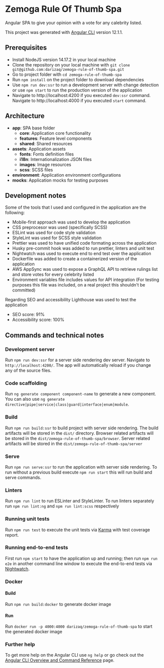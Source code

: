 # Zemoga Rule Of Thumb Spa

Angular SPA to give your opinion with a vote for any calebrity listed.

This project was generated with [Angular CLI](https://github.com/angular/angular-cli) version 12.1.1.

## Prerequisites

- Install NodeJS version 14.17.2 in your local machine
- Clone the repository on your local machine with `git clone git@github.com:darizaq/zemoga-rule-of-thumb-spa.git`
- Go to project folder with `cd zemoga-rule-of-thumb-spa`
- Run `npm install` on the project folder to download dependencies
- Use `npm run dev:ssr` to run a development server with change detection or use `npm start` to run the production version of the application
- Navigate to http://localhost:4200 if you executed `dev:ssr` command. Navigate to http://localhost:4000 if you executed `start` command.

## Architecture

- **app**: SPA base folder
  - **core**: Application core functionality
  - **features**: Feature level components
  - **shared**: Shared resources
- **assets**: Application assets
  - **fonts**: Fonts definition files
  - **i18n**: Internationalization JSON files
  - **images**: Image resources
  - **scss**: SCSS files
- **environment**: Application environment configurations
- **mocks**: Application mocks for testing purposes

## Development notes

Some of the tools that I used and configured in the application are the following:

- Mobile-first approach was used to develop the application
- CSS preprocesor was used (specifically SCSS)
- ESLint was used for code style validation
- StyleLint was used for SCSS style validation
- Prettier was used to have unified code formating across the application
- Husky pre-commit hook was added to run prettier, linters and unit test
- Nightwatch was used to execute end to end test over the application
- Dockerfile was added to create a containerized version of the application
- AWS AppSync was used to expose a GraphQL API to retrieve rulings list and store votes for every celebrity listed
- Environment variables file includes values for API integration (For testing purposes this file was included, on a real project this shouldn't be committed)

Regarding SEO and accessibility Lighthouse was used to test the application

- SEO score: 91%
- Accessibility score: 100%

## Commands and technical notes

### Development server

Run `npm run dev:ssr` for a server side rendering dev server. Navigate to `http://localhost:4200/`. The app will automatically reload if you change any of the source files.

### Code scaffolding

Run `ng generate component component-name` to generate a new component. You can also use `ng generate directive|pipe|service|class|guard|interface|enum|module`.

### Build

Run `npm run build:ssr` to build project with server side rendering. The build artifacts will be stored in the `dist/` directory. Browser related artifacts will be stored in the `dist/zemoga-rule-of-thumb-spa/browser`. Server related artifacts will be stored in the `dist/zemoga-rule-of-thumb-spa/server`

### Serve

Run `npm run serve:ssr` to run the application with server side rendering. To run without a previous build execute `npm run start` this will run build and serve commands.

### Linters

Run `npm run lint` to run ESLinter and StyleLinter. To run linters separately run `npm run lint:ng` and `npm run lint:scss` respectively

### Running unit tests

Run `npm run test` to execute the unit tests via [Karma](https://karma-runner.github.io) with test coverage report.

### Running end-to-end tests

First run `npm start` to have the application up and running; then run `npm run e2e` in another command line window to execute the end-to-end tests via [Nightwatch](https://nightwatchjs.org/).

### Docker

#### Build

Run `npm run build:docker` to generate docker image

#### Run

Run `docker run -p 4000:4000 darizaq/zemoga-rule-of-thumb-spa` to start the generated docker image

### Further help

To get more help on the Angular CLI use `ng help` or go check out the [Angular CLI Overview and Command Reference](https://angular.io/cli) page.
